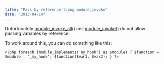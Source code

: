```yaml
---
title: "Pass by reference trong module_invoke"
date: "2013-04-14"
---
```


Unfortunately [module\_invoke\_all()](http://api.drupal.org/api/drupal/includes!module.inc/function/module_invoke_all/7) and [module\_invoke()](http://api.drupal.org/api/drupal/includes!module.inc/function/module_invoke/7) do not allow passing variables by reference.

To work around this, you can do something like this:

`<?php foreach (module_implements('my_hook') as $module) { $function = $module . '_my_hook'; $function($var1, $var2); } ?>`
